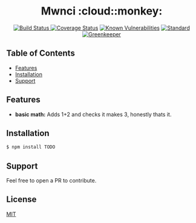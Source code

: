 <h1 align="center">Mwnci :cloud::monkey:</h1>

<div align="center">
  <!-- Build Status -->
  <a href="https://travis-ci.org/Deuaidd/mwnci">
    <img src="https://api.travis-ci.org/Deuaidd/mwnci.svg?branch=master"
      alt="Build Status" />
  </a>
  <!-- Test Coverage -->
<a href='https://coveralls.io/github/Deuaidd/mwnci?branch=master'><img src='https://coveralls.io/repos/github/Deuaidd/mwnci/badge.svg?branch=master' alt='Coverage Status' /></a>
  <!-- Vulnerabilities-->
<a href="https://snyk.io/test/github/Deuaidd/mwnci"><img src="https://snyk.io/test/github/Deuaidd/mwnci/badge.svg" alt="Known Vulnerabilities" data-canonical-src="https://snyk.io/test/github/Deuaidd/mwnci" style="max-width:100%;"/></a>
  <!-- Standard -->
  <a href="https://standardjs.com">
    <img src="https://img.shields.io/badge/code%20style-standard-brightgreen.svg"
      alt="Standard" />
  </a>
  <a href="https://greenkeeper.io">
    <img src="https://badges.greenkeeper.io/Deuaidd/mwnci.svg"
      alt="Greenkeeper" />
  </a>
</div>

## Table of Contents


- [Features](#features)
- [Installation](#installation)
- [Support](#support)

## Features
- __basic math:__ Adds 1+2 and checks it makes 3, honestly thats it.

## Installation
```sh
$ npm install TODO
```

## Support
Feel free to open a PR to contribute.

## License
[MIT](https://tldrlegal.com/license/mit-license)
